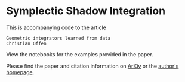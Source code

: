# Symplectic Shadow Integration

This is accompanying code to the article

	Geometric integrators learned from data
	Christian Offen

View the notebooks for the examples provided in the paper.

Please find the paper and citation information on [ArXiv](https://arxiv.org/a/offen_c_1.html) or the [author's homepage](https://www.uni-paderborn.de/en/person/85279).
